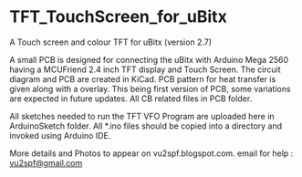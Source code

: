 # TFT_TouchScreen_for_uBitx
A Touch screen and colour TFT for uBitx (version 2.7)

A small PCB is designed for connecting the uBitx with Arduino Mega 2560 having a MCUFriend 2.4 inch TFT display and Touch Screen. The circuit diagram and PCB are created in KiCad. PCB pattern for heat transfer is given along with a overlay. This being first version of PCB, some variations are expected in future updates. All CB related files in PCB folder.

All sketches needed to run the TFT VFO Program are uploaded here in ArduinoSketch folder. All *.ino files should be copied into a directory and invoked using Arduino IDE. 

More details and Photos to appear on vu2spf.blogspot.com.
email for help : vu2spf@gmail.com
